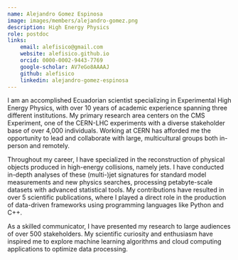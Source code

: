 ```yaml
---
name: Alejandro Gomez Espinosa
image: images/members/alejandro-gomez.png
description: High Energy Physics
role: postdoc
links:
    email: alefisico@gmail.com
    website: alefisico.github.io
    orcid: 0000-0002-9443-7769
    google-scholar: AV7eGo8AAAAJ
    github: alefisico
    linkedin: alejandro-gomez-espinosa
---
```


I am an accomplished Ecuadorian scientist specializing in Experimental High Energy Physics, with over 10 years of academic experience spanning three different institutions. My primary research area centers on the CMS Experiment, one of the CERN-LHC experiments with a diverse stakeholder base of over 4,000 individuals. Working at CERN has afforded me the opportunity to lead and collaborate with large, multicultural groups both in-person and remotely.

Throughout my career, I have specialized in the reconstruction of physical objects produced in high-energy collisions, namely jets. I have conducted in-depth analyses of these (multi-)jet signatures for standard model measurements and new physics searches, processing petabyte-scale datasets with advanced statistical tools. My contributions have resulted in over 5 scientific publications, where I played a direct role in the production of data-driven frameworks using programming languages like Python and C++.

As a skilled communicator, I have presented my research to large audiences of over 500 stakeholders. My scientific curiosity and enthusiasm have inspired me to explore machine learning algorithms and cloud computing applications to optimize data processing.
